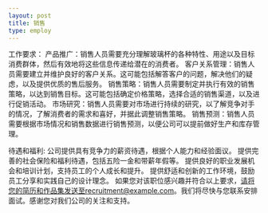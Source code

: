 ```yaml
---
layout: post
title: 销售
type: employ
---
```

工作要求：
产品推广：销售人员需要充分理解玻璃杯的各种特性、用途以及目标消费群体，然后有效地将这些信息传递给潜在的消费者。
客户关系管理：销售人员需要建立并维护良好的客户关系。这可能包括解答客户的问题，解决他们的疑虑，以及提供优质的售后服务。
销售策略：销售人员需要制定并执行有效的销售策略，以达到销售目标。这可能包括确定价格策略，选择合适的销售渠道，以及进行促销活动。
市场研究：销售人员需要对市场进行持续的研究，以了解竞争对手的情况，了解消费者的需求和喜好，并据此调整销售策略。
销售预测：销售人员需要根据市场情况和销售数据进行销售预测，以便公司可以提前做好生产和库存管理。

待遇和福利:
公司提供具有竞争力的薪资待遇，根据个人能力和经验面议。
提供完善的社会保险和福利待遇，包括五险一金和带薪年假等。
提供良好的职业发展机会和培训计划，支持员工的个人成长和提升。
提供舒适和创新的工作环境，鼓励员工分享和实践自己的设计理念。
如果您对该职位感兴趣并符合以上要求，请将您的简历和作品集发送至recruitment@example.com。我们将尽快与您联系安排面试。感谢您对我们公司的关注和支持。